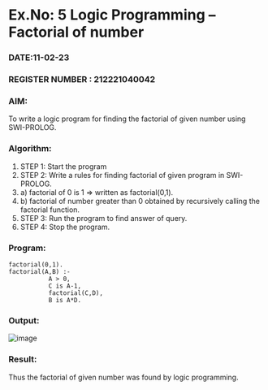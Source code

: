 # Ex.No: 5   Logic Programming – Factorial of number   
### DATE:11-02-23                                                                            
### REGISTER NUMBER : 212221040042
### AIM: 
To  write  a logic program for finding the factorial of given number using SWI-PROLOG. 
### Algorithm:
1. STEP 1: Start the program
2. STEP 2:  Write a rules for finding factorial of given program in SWI-PROLOG.
3.   a)	factorial of 0 is 1 => written as factorial(0,1).
4.   b)	factorial of number greater than 0 obtained by recursively calling the factorial    function.
5. STEP 3: Run the program  to find answer of  query.
6. STEP 4: Stop the program.

### Program:
```
factorial(0,1).
factorial(A,B) :-  
           A > 0, 
           C is A-1,
           factorial(C,D),
           B is A*D.
```


### Output:
![image](https://github.com/divz2711/AI_Lab_2023-24/assets/121245222/df481dcc-3247-485c-bc6a-2a03ca0de3c5)



### Result:
Thus the factorial of given number was found by logic programming. 
